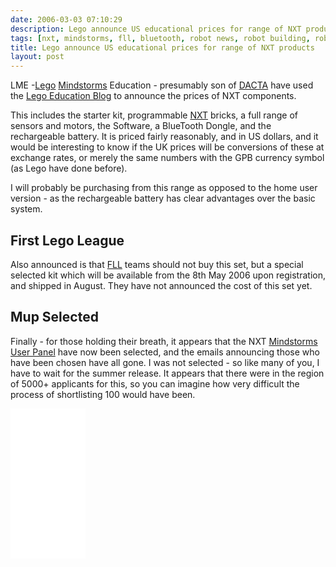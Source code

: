 ```yaml
---
date: 2006-03-03 07:10:29
description: Lego announce US educational prices for range of NXT products
tags: [nxt, mindstorms, fll, bluetooth, robot news, robot building, robotics]
title: Lego announce US educational prices for range of NXT products
layout: post
---
```

LME -[Lego](/wiki/lego "The best known construction toy") [Mindstorms](/wiki/mindstorms "A Robotic construction toy system from Lego") Education - presumably son of [DACTA](/wiki/dacta "DACTA") have used the [Lego Education Blog](https://education.lego.com/en-gb) to announce the prices of NXT components.

This includes the starter kit, programmable [NXT](/wiki/nxt "Legos NeXT generation robotics kit") bricks, a full range of sensors and motors, the Software, a BlueTooth Dongle, and the rechargeable battery. It is priced fairly reasonably, and in US dollars, and it would be interesting to know if the UK prices will be conversions of these at exchange rates, or merely the same numbers with the GPB currency symbol (as Lego have done before).

I will probably be purchasing from this range as opposed to the home user version - as the rechargeable battery has clear advantages over the basic system.

## First Lego League

Also announced is that [FLL](/wiki/fll "The First Lego League") teams should not buy this set, but a special selected kit which will be available from the 8th May 2006 upon registration, and shipped in August. They have not announced the cost of this set yet.

## Mup Selected

Finally - for those holding their breath, it appears that the NXT [Mindstorms User Panel](/wiki/mup) have now been selected, and the emails announcing those who have been chosen have all gone. I was not selected - so like many of you, I have to wait for the summer release. It appears that there were in the region of 5000+ applicants for this, so you can imagine how very difficult the process of shortlisting 100 would have been.

<iframe style="width:120px;height:240px;" marginwidth="0" marginheight="0" scrolling="no" frameborder="0" src="//ws-eu.amazon-adsystem.com/widgets/q?ServiceVersion=20070822&OneJS=1&Operation=GetAdHtml&MarketPlace=GB&source=ss&ref=as_ss_li_til&ad_type=product_link&tracking_id=orionrobots-21&language=en_GB&marketplace=amazon&region=GB&placement=B082WD5YV9&asins=B082WD5YV9&linkId=75cbb40f8dd28c5b84d540cdd12f14a3&show_border=true&link_opens_in_new_window=true"></iframe>
